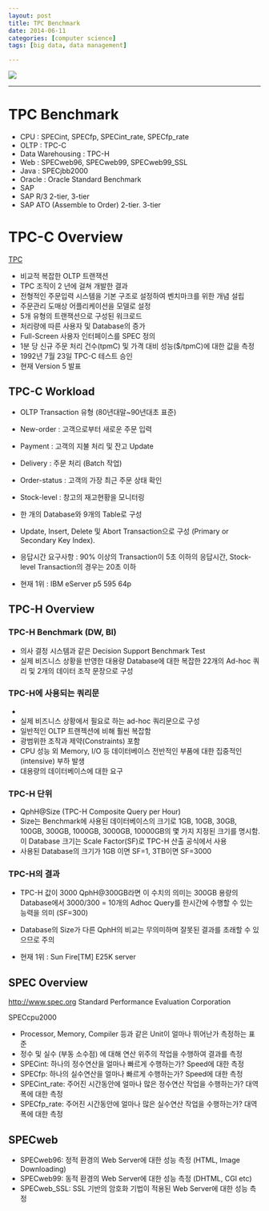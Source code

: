 ```yaml
---
layout: post
title: TPC Benchmark
date: 2014-06-11
categories: [computer science]
tags: [big data, data management]

---
```


[![](http://sungsoo.github.com/images/hate-big-data.png)](http://sungsoo.github.com/images/hate-big-data.png)

---

# TPC Benchmark

* CPU : SPECint, SPECfp, SPECint_rate, SPECfp_rate
* OLTP : TPC-C
* Data Warehousing : TPC-H
* Web : SPECweb96, SPECweb99, SPECweb99_SSL
* Java : SPECjbb2000
* Oracle : Oracle Standard Benchmark
* SAP
* SAP R/3 2-tier, 3-tier
* SAP ATO (Assemble to Order) 2-tier. 3-tier

# TPC-C Overview

[TPC](http://www.tpc.org)

* 비교적 복잡한 OLTP 트랜잭션
* TPC 조직이 2 년에 걸쳐 개발한 결과
* 전형적인 주문입력 시스템을 기본 구조로 설정하여 벤치마크를 위한 개념 설립
* 주문관리 도매상 어플리케이션을 모델로 설정
* 5개 유형의 트랜잭션으로 구성된 워크로드
* 처리량에 따른 사용자 및 Database의 증가
* Full-Screen 사용자 인터페이스를 SPEC 정의
* 1분 당 신규 주문 처리 건수(tpmC) 및 가격 대비 성능($/tpmC)에 대한 값을 측정
* 1992년 7월 23일 TPC-C 테스트 승인
* 현재 Version 5 발표

## TPC-C Workload

* OLTP Transaction 유형 (80년대말~90년대초 표준)
* New-order : 고객으로부터 새로운 주문 입력
* Payment : 고객의 지불 처리 및 잔고 Update
* Delivery : 주문 처리 (Batch 작업)
* Order-status : 고객의 가장 최근 주문 상태 확인
* Stock-level : 창고의 재고현황을 모니터링

* 한 개의 Database와 9개의 Table로 구성
* Update, Insert, Delete 및 Abort Transaction으로 구성 (Primary or Secondary Key Index).
* 응답시간 요구사항 : 90% 이상의 Transaction이 5초 이하의 응답시간, Stock-level Transaction의 경우는 20초 이하

* 현재 1위 : IBM eServer p5 595 64p

## TPC-H Overview

### TPC-H Benchmark (DW, BI)

* 의사 결정 시스템과 같은 Decision Support Benchmark Test
* 실제 비즈니스 상황을 반영한 대용량 Database에 대한 복잡한 22개의 Ad-hoc 쿼리 및 2개의 데이터 조작 문장으로 구성

### TPC-H에 사용되는 쿼리문
* 
* 실제 비즈니스 상황에서 필요로 하는 ad-hoc 쿼리문으로 구성
* 일반적인 OLTP 트랜젝션에 비해 훨씬 복잡함
* 광범위한 조작과 제약(Constraints) 포함
* CPU 성능 외 Memory, I/O 등 데이터베이스 전반적인 부품에 대한 집중적인(intensive) 부하 발생
* 대용량의 데이터베이스에 대한 요구

### TPC-H 단위

* QphH@Size (TPC-H Composite Query per Hour)
* Size는 Benchmark에 사용된 데이터베이스의 크기로 1GB, 10GB, 30GB, 100GB, 300GB, 1000GB, 3000GB, 10000GB의 몇 가지 지정된 크기를 명시함. 이 Database 크기는 Scale Factor(SF)로 TPC-H 산출 공식에서 사용
* 사용된 Database의 크기가 1GB 이면 SF=1, 3TB이면 SF=3000

### TPC-H의 결과

* TPC-H 값이 3000 QphH@300GB라면 이 수치의 의미는 300GB 용량의 Database에서 3000/300 = 10개의 Adhoc Query를 한시간에 수행할 수 있는 능력을 의미 (SF=300)
* Database의 Size가 다른 QphH의 비교는 무의미하며 잘못된 결과를 초래할 수 있으므로 주의

* 현재 1위 : Sun Fire[TM] E25K server

## SPEC Overview

http://www.spec.org
Standard Performance Evaluation Corporation

SPECcpu2000

* Processor, Memory, Compiler 등과 같은 Unit이 얼마나 뛰어난가 측정하는 표준
* 정수 및 실수 (부동 소수점) 에 대해 연산 위주의 작업을 수행하여 결과를 측정
* SPECint: 하나의 정수연산을 얼마나 빠르게 수행하는가? Speed에 대한 측정
* SPECfp: 하나의 실수연산을 얼마나 빠르게 수행하는가? Speed에 대한 측정
* SPECint_rate: 주어진 시간동안에 얼마나 많은 정수연산 작업을 수행하는가? 대역폭에 대한 측정
* SPECfp_rate: 주어진 시간동안에 얼마나 많은 실수연산 작업을 수행하는가? 대역폭에 대한 측정

## SPECweb

* SPECweb96: 정적 환경의 Web Server에 대한 성능 측정 (HTML, Image Downloading)
* SPECweb99: 동적 환경의 Web Server에 대한 성능 측정 (DHTML, CGI etc)
* SPECweb_SSL: SSL 기반의 암호화 기법이 적용된 Web Server에 대한 성능 측정
